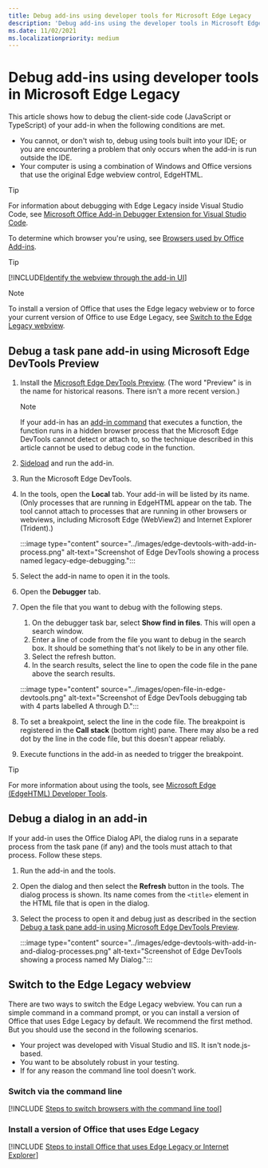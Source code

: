 ```yaml
---
title: Debug add-ins using developer tools for Microsoft Edge Legacy
description: 'Debug add-ins using the developer tools in Microsoft Edge Legacy.'
ms.date: 11/02/2021
ms.localizationpriority: medium
---
```


# Debug add-ins using developer tools in Microsoft Edge Legacy

This article shows how to debug the client-side code (JavaScript or TypeScript) of your add-in when the following conditions are met.

- You cannot, or don't wish to, debug using tools built into your IDE; or you are encountering a problem that only occurs when the add-in is run outside the IDE.
- Your computer is using a combination of Windows and Office versions that use the original Edge webview control, EdgeHTML.

> [!TIP]
> For information about debugging with Edge Legacy inside Visual Studio Code, see [Microsoft Office Add-in Debugger Extension for Visual Studio Code](debug-with-vs-extension.md).

To determine which browser you're using, see [Browsers used by Office Add-ins](../concepts/browsers-used-by-office-web-add-ins.md). 

> [!TIP]
> [!INCLUDE[Identify the webview through the add-in UI](../includes/identify-webview-in-ui.md)]

> [!NOTE]
> To install a version of Office that uses the Edge legacy webview or to force your current version of Office to use Edge Legacy, see [Switch to the Edge Legacy webview](#switch-to-the-edge-legacy-webview).

## Debug a task pane add-in using Microsoft Edge DevTools Preview

1. Install the [Microsoft Edge DevTools Preview](https://www.microsoft.com/p/microsoft-edge-devtools-preview/9mzbfrmz0mnj?activetab=pivot%3Aoverviewtab). (The word "Preview" is in the name for historical reasons. There isn't a more recent version.)

   > [!NOTE]
   > If your add-in has an [add-in command](../design/add-in-commands.md) that executes a function, the function runs in a hidden browser process that the Microsoft Edge DevTools cannot detect or attach to, so the technique described in this article cannot be used to debug code in the function.

1. [Sideload](create-a-network-shared-folder-catalog-for-task-pane-and-content-add-ins.md) and run the add-in.
1. Run the Microsoft Edge DevTools.
1. In the tools, open the **Local** tab. Your add-in will be listed by its name. (Only processes that are running in EdgeHTML appear on the tab. The tool cannot attach to processes that are running in other browsers or webviews, including Microsoft Edge (WebView2) and Internet Explorer (Trident).)

   :::image type="content" source="../images/edge-devtools-with-add-in-process.png" alt-text="Screenshot of Edge DevTools showing a process named legacy-edge-debugging.":::

1. Select the add-in name to open it in the tools.
1. Open the **Debugger** tab.
1. Open the file that you want to debug with the following steps.

   1. On the debugger task bar, select **Show find in files**. This will open a search window.
   1. Enter a line of code from the file you want to debug in the search box. It should be something that's not likely to be in any other file.
   1. Select the refresh button.
   1. In the search results, select the line to open the code file in the pane above the search results.

   :::image type="content" source="../images/open-file-in-edge-devtools.png" alt-text="Screenshot of Edge DevTools debugging tab with 4 parts labelled A through D.":::

1. To set a breakpoint, select the line in the code file. The breakpoint is registered in the **Call stack** (bottom right) pane. There may also be a red dot by the line in the code file, but this doesn't appear reliably.
1. Execute functions in the add-in as needed to trigger the breakpoint.

> [!TIP]
> For more information about using the tools, see [Microsoft Edge (EdgeHTML) Developer Tools](/archive/microsoft-edge/legacy/developer/devtools-guide/).

## Debug a dialog in an add-in

If your add-in uses the Office Dialog API, the dialog runs in a separate process from the task pane (if any) and the tools must attach to that process. Follow these steps.

1. Run the add-in and the tools.
1. Open the dialog and then select the **Refresh** button in the tools. The dialog process is shown. Its name comes from the `<title>` element in the HTML file that is open in the dialog.
1. Select the process to open it and debug just as described in the section [Debug a task pane add-in using Microsoft Edge DevTools Preview](#debug-a-task-pane-add-in-using-microsoft-edge-devtools-preview).

   :::image type="content" source="../images/edge-devtools-with-add-in-and-dialog-processes.png" alt-text="Screenshot of Edge DevTools showing a process named My Dialog.":::

## Switch to the Edge Legacy webview

There are two ways to switch the Edge Legacy webview. You can run a simple command in a command prompt, or you can install a version of Office that uses Edge Legacy by default. We recommend the first method. But you should use the second in the following scenarios.

- Your project was developed with Visual Studio and IIS. It isn't node.js-based.
- You want to be absolutely robust in your testing.
- If for any reason the command line tool doesn't work.

### Switch via the command line

[!INCLUDE [Steps to switch browsers with the command line tool](../includes/use-legacy-edge-or-ie.md)]

### Install a version of Office that uses Edge Legacy

[!INCLUDE [Steps to install Office that uses Edge Legacy or Internet Explorer](../includes/install-office-that-uses-legacy-edge-or-ie.md)]
